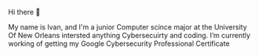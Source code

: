 Hi there 👋

My name is Ivan, and I'm a junior Computer scince major at the University Of New Orleans intersted anything Cybersecuirty and coding.
 I’m currently working of getting my Google Cybersecurity Professional Certificate
<!--
**IvanCotton/IvanCotton** is a ✨ _special_ ✨ repository because its `README.md` (this file) appears on your GitHub profile.

Here are some ideas to get you started:

- 🔭 I’m currently working on ...
- 🌱 I’m currently learning ...
- 👯 I’m looking to collaborate on ...
- 🤔 I’m looking for help with ...
- 💬 Ask me about ...
- 📫 How to reach me: ...
- 😄 Pronouns: ...
- ⚡ Fun fact: ...
-->

